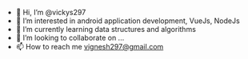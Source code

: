 - 👋 Hi, I’m @vickys297
- 👀 I’m interested in android application development, VueJs, NodeJs
- 🌱 I’m currently learning data structures and algorithms
- 💞️ I’m looking to collaborate on ...
- 📫 How to reach me vignesh297@gmail.com

<!---
vickys297/vickys297 is a ✨ special ✨ repository because its `README.md` (this file) appears on your GitHub profile.
You can click the Preview link to take a look at your changes.
--->

